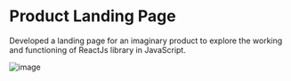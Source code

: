 # Product Landing Page
Developed a landing page for an imaginary product to explore the working and functioning of ReactJs library in JavaScript.

![image](https://github.com/Durvesh001/Product-Landing-Page/assets/75305014/16ac0c69-c118-4538-aa6d-297a4f4b5a22)

